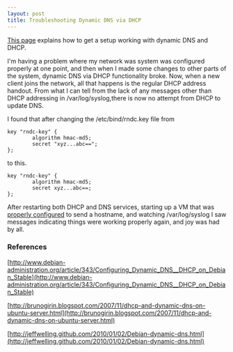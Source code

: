 ```yaml
---
layout: post
title: Troubleshooting Dynamic DNS via DHCP
---
```


[This page](http://www.debian-administration.org/article/343/Configuring_Dynamic_DNS__DHCP_on_Debian_Stable) explains how to get a setup working with dynamic DNS and DHCP.

I'm having a problem where my network was system was configured properly at one point, and then when I made some changes to other parts of the system, dynamic DNS via DHCP functionality broke.  Now, when a new client joins the network, all that happens is the regular DHCP address handout.  From what I can tell from the lack of any messages other than DHCP addressing in /var/log/syslog,there is now no attempt from DHCP to update DNS.

I found that after changing the /etc/bind/rndc.key file from 

    key "rndc-key" {
            algorithm hmac-md5;
            secret "xyz...abc==";
    };

to this.

    key "rndc-key" {
            algorithm hmac-md5;
            secret xyz...abc==;
    };

After restarting both DHCP and DNS services, starting up a VM that was [properly configured](http://jeffwelling.github.com/2010/01/02/Debian-dynamic-dns.html) to send a hostname, and watching /var/log/syslog I saw messages indicating things were working properly again, and joy was had by all.

### References

[http://www.debian-administration.org/article/343/Configuring_Dynamic_DNS__DHCP_on_Debian_Stable](http://www.debian-administration.org/article/343/Configuring_Dynamic_DNS__DHCP_on_Debian_Stable)  

[http://brunogirin.blogspot.com/2007/11/dhcp-and-dynamic-dns-on-ubuntu-server.html](http://brunogirin.blogspot.com/2007/11/dhcp-and-dynamic-dns-on-ubuntu-server.html)  

[http://jeffwelling.github.com/2010/01/02/Debian-dynamic-dns.html](http://jeffwelling.github.com/2010/01/02/Debian-dynamic-dns.html)  
